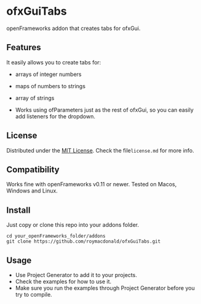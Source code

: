# ofxGuiTabs


openFrameworks addon that creates tabs for ofxGui.



## Features

It easily allows you to create tabs for:
* arrays of integer numbers
* maps of numbers to strings
* array of strings


* Works using ofParameters just as the rest of ofxGui, so you can easily add listeners for the dropdown.


## License

 Distributed under the [MIT License](https://en.wikipedia.org/wiki/MIT_License). Check the file`license.md` for more info.



## Compatibility

Works fine with openFrameworks v0.11 or newer. 
Tested on Macos, Windows and Linux.

## Install

Just copy or clone this repo into your addons folder.

```
cd your_openFrameworks_folder/addons
git clone https://github.com/roymacdonald/ofxGuiTabs.git
```

## Usage

* Use Project Generator to add it to your projects.
* Check the examples for how to use it.
* Make sure you run the examples through Project Generator before you try to compile.


